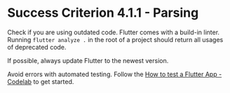 # Success Criterion 4.1.1 - Parsing

Check if you are using outdated code. Flutter comes with a build-in linter. Running `flutter analyze .` in the root of a project should return all usages of deprecated code.

If possible, always update Flutter to the newest version.

Avoid errors with automated testing. Follow the [How to test a Flutter App - Codelab](https://codelabs.developers.google.com/codelabs/flutter-app-testing#0) to get started.
